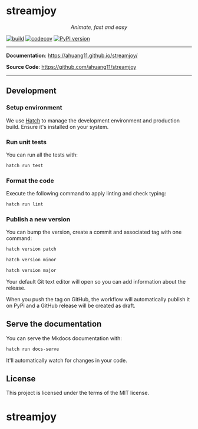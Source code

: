 # streamjoy

<p align="center">
    <em>Animate, fast and easy</em>
</p>

[![build](https://github.com/ahuang11/streamjoy/workflows/Build/badge.svg)](https://github.com/ahuang11/streamjoy/actions)
[![codecov](https://codecov.io/gh/ahuang11/streamjoy/branch/master/graph/badge.svg)](https://codecov.io/gh/ahuang11/streamjoy)
[![PyPI version](https://badge.fury.io/py/streamjoy.svg)](https://badge.fury.io/py/streamjoy)

---

**Documentation**: <a href="https://ahuang11.github.io/streamjoy/" target="_blank">https://ahuang11.github.io/streamjoy/</a>

**Source Code**: <a href="https://github.com/ahuang11/streamjoy" target="_blank">https://github.com/ahuang11/streamjoy</a>

---

## Development

### Setup environment

We use [Hatch](https://hatch.pypa.io/latest/install/) to manage the development environment and production build. Ensure it's installed on your system.

### Run unit tests

You can run all the tests with:

```bash
hatch run test
```

### Format the code

Execute the following command to apply linting and check typing:

```bash
hatch run lint
```

### Publish a new version

You can bump the version, create a commit and associated tag with one command:

```bash
hatch version patch
```

```bash
hatch version minor
```

```bash
hatch version major
```

Your default Git text editor will open so you can add information about the release.

When you push the tag on GitHub, the workflow will automatically publish it on PyPi and a GitHub release will be created as draft.

## Serve the documentation

You can serve the Mkdocs documentation with:

```bash
hatch run docs-serve
```

It'll automatically watch for changes in your code.

## License

This project is licensed under the terms of the MIT license.
# streamjoy
